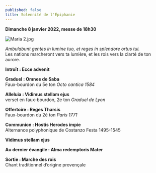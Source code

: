```yaml
---
published: false
title: Solennité de l'Épiphanie
---
```

**Dimanche 8 janvier 2022, messe de 18h30**

![Maria 2.jpg]({{site.baseurl}}/images/Maria%202.jpg)


*Ambulabunt gentes in lumine tuo, et reges in splendore ortus tui.*  
Les nations marcheront vers ta lumière, et les rois vers la clarté de ton aurore.

**Introït : Ecce advenit**

**Graduel : Omnes de Saba**  
Faux-bourdon du 5e ton *Octo cantica 1584*

**Alleluia : Vidimus stellam ejus**  
verset en faux-bourdon, 2e ton *Graduel de Lyon*

**Offertoire : Reges Tharsis**  
Faux-bourdon du 2é ton *Paris 1771*

**Communion :  Hostis Herodes impie**  
Alternance polyphonique de Costanzo Festa 1495-1545

**Vidimus stellam ejus**

**Au dernier évangile : Alma redemptoris Mater**

**Sortie : Marche des rois**  
Chant traditionnel d’origine provençale
